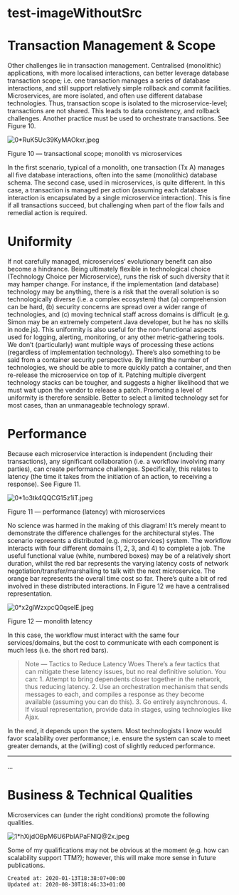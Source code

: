 # test-imageWithoutSrc

Transaction Management & Scope
==============================

Other challenges lie in transaction management. Centralised (monolithic) applications, with more localised interactions, can better leverage database transaction scope; i.e. one transaction manages a series of database interactions, and still support relatively simple rollback and commit facilities.
Microservices, are more isolated, and often use different database technologies. Thus, transaction scope is isolated to the microservice-level; transactions are not shared. This leads to data consistency, and rollback challenges. Another practice must be used to orchestrate transactions. See Figure 10.

![0*RuK5Uc39KyMAOkxr.jpeg](./_resources/test-imageWithoutSrc.resources/0*RuK5Uc39KyMAOkxr.jpeg)

Figure 10 — transactional scope; monolith vs microservices

In the first scenario, typical of a monolith, one transaction (Tx A) manages all five database interactions, often into the same (monolithic) database schema. The second case, used in microservices, is quite different. In this case, a transaction is managed per action (assuming each database interaction is encapsulated by a single microservice interaction). This is fine if all transactions succeed, but challenging when part of the flow fails and remedial action is required.

Uniformity
==========

If not carefully managed, microservices’ evolutionary benefit can also become a hindrance.
Being ultimately flexible in technological choice (Technology Choice per Microservice), runs the risk of such diversity that it may hamper change. For instance, if the implementation (and database) technology may be anything, there is a risk that the overall solution is so technologically diverse (i.e. a complex ecosystem) that (a) comprehension can be hard, (b) security concerns are spread over a wider range of technologies, and (c) moving technical staff across domains is difficult (e.g. Simon may be an extremely competent Java developer, but he has no skills in node.js).
This uniformity is also useful for the non-functional aspects used for logging, alerting, monitoring, or any other metric-gathering tools. We don’t (particularly) want multiple ways of processing these actions (regardless of implementation technology).
There’s also something to be said from a container security perspective. By limiting the number of technologies, we should be able to more quickly patch a container, and then re-release the microservice on top of it. Patching multiple divergent technology stacks can be tougher, and suggests a higher likelihood that we must wait upon the vendor to release a patch.
Promoting a level of uniformity is therefore sensible. Better to select a limited technology set for most cases, than an unmanageable technology sprawl.

Performance
===========

Because each microservice interaction is independent (including their transactions), any significant collaboration (i.e. a workflow involving many parties), can create performance challenges. Specifically, this relates to latency (the time it takes from the initiation of an action, to receiving a response). See Figure 11.

![0*1o3tk4QQCG15z1iT.jpeg](./_resources/test-imageWithoutSrc.resources/0*1o3tk4QQCG15z1iT.jpeg)

Figure 11 — performance (latency) with microservices

No science was harmed in the making of this diagram! It’s merely meant to demonstrate the difference challenges for the architectural styles.
The scenario represents a distributed (e.g. microservices) system. The workflow interacts with four different domains (1, 2, 3, and 4) to complete a job. The useful functional value (white, numbered boxes) may be of a relatively short duration, whilst the red bar represents the varying latency costs of network negotiation/transfer/marshalling to talk with the next microservice. The orange bar represents the overall time cost so far. There’s quite a bit of red involved in these distributed interactions.
In Figure 12 we have a centralised representation.

![0*x2glWzxpcQ0qselE.jpeg](./_resources/test-imageWithoutSrc.resources/0*x2glWzxpcQ0qselE.jpeg)

Figure 12 — monolith latency

In this case, the workflow must interact with the same four services/domains, but the cost to communicate with each component is much less (i.e. the short red bars).

> Note — Tactics to Reduce Latency Woes
> There’s a few tactics that can mitigate these latency issues, but no real definitive solution. You can:
> 1\. Attempt to bring dependents closer together in the network, thus reducing latency.
> 2\. Use an orchestration mechanism that sends messages to each, and compiles a response as they become available (assuming you can do this).
> 3\. Go entirely asynchronous.
> 4\. If visual representation, provide data in stages, using technologies like Ajax.

In the end, it depends upon the system. Most technologists I know would favor scalability over performance; i.e. ensure the system can scale to meet greater demands, at the (willing) cost of slightly reduced performance.

* * *

...

Business & Technical Qualities
==============================

Microservices can (under the right conditions) promote the following qualities.

![1*hXijdOBpM6U6PbIAPaFNlQ@2x.jpeg](./_resources/test-imageWithoutSrc.resources/1*hXijdOBpM6U6PbIAPaFNlQ@2x.jpeg)

Some of my qualifications may not be obvious at the moment (e.g. how can scalability support TTM?); however, this will make more sense in future publications.

    Created at: 2020-01-13T18:38:07+00:00
    Updated at: 2020-08-30T18:46:33+01:00

